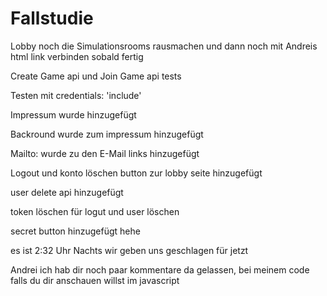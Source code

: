 # Fallstudie

Lobby noch die Simulationsrooms rausmachen
und dann noch mit Andreis html link verbinden sobald fertig

Create Game api und Join Game api tests

Testen mit credentials: 'include'

Impressum wurde hinzugefügt

Backround wurde zum impressum hinzugefügt

Mailto: wurde zu den E-Mail links hinzugefügt

Logout und konto löschen button zur lobby seite hinzugefügt

user delete api hinzugefügt

token löschen für logut und user löschen

secret button hinzugefügt hehe

es ist 2:32 Uhr Nachts wir geben uns geschlagen für jetzt

Andrei ich hab dir noch paar kommentare da gelassen, bei meinem code falls du dir anschauen willst im javascript